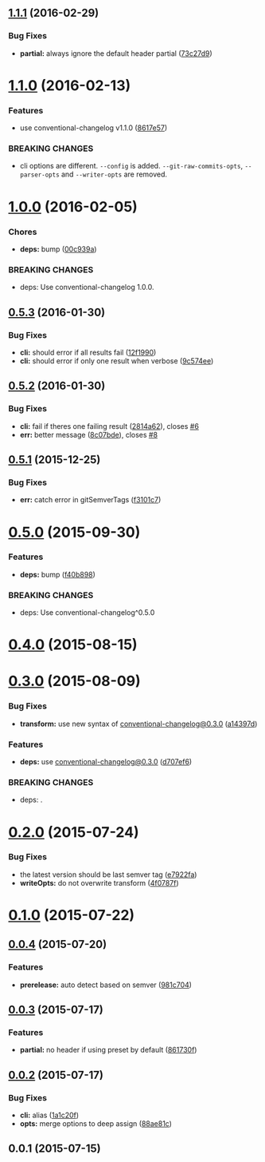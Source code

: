 <a name="1.1.1"></a>
## [1.1.1](https://github.com/stevemao/conventional-github-releaser/compare/v1.1.0...v1.1.1) (2016-02-29)


### Bug Fixes

* **partial:** always ignore the default header partial ([73c27d9](https://github.com/stevemao/conventional-github-releaser/commit/73c27d9))



<a name="1.1.0"></a>
# [1.1.0](https://github.com/stevemao/conventional-github-releaser/compare/v1.0.0...v1.1.0) (2016-02-13)


### Features

* use conventional-changelog v1.1.0 ([8617e57](https://github.com/stevemao/conventional-github-releaser/commit/8617e57))


### BREAKING CHANGES

* cli options are different.
`--config` is added.
`--git-raw-commits-opts`, `--parser-opts` and `--writer-opts` are removed.



<a name="1.0.0"></a>
# [1.0.0](https://github.com/stevemao/conventional-github-releaser/compare/v0.5.3...v1.0.0) (2016-02-05)


### Chores

* **deps:** bump ([00c939a](https://github.com/stevemao/conventional-github-releaser/commit/00c939a))


### BREAKING CHANGES

* deps: Use conventional-changelog 1.0.0.



<a name="0.5.3"></a>
## [0.5.3](https://github.com/stevemao/conventional-github-releaser/compare/v0.5.2...v0.5.3) (2016-01-30)


### Bug Fixes

* **cli:** should error if all results fail ([12f1990](https://github.com/stevemao/conventional-github-releaser/commit/12f1990))
* **cli:** should error if only one result when verbose ([9c574ee](https://github.com/stevemao/conventional-github-releaser/commit/9c574ee))



<a name="0.5.2"></a>
## [0.5.2](https://github.com/stevemao/conventional-github-releaser/compare/v0.5.1...v0.5.2) (2016-01-30)


### Bug Fixes

* **cli:** fail if theres one failing result ([2814a62](https://github.com/stevemao/conventional-github-releaser/commit/2814a62)), closes [#6](https://github.com/stevemao/conventional-github-releaser/issues/6)
* **err:** better message ([8c07bde](https://github.com/stevemao/conventional-github-releaser/commit/8c07bde)), closes [#8](https://github.com/stevemao/conventional-github-releaser/issues/8)



<a name="0.5.1"></a>
## [0.5.1](https://github.com/stevemao/conventional-github-releaser/compare/v0.5.0...v0.5.1) (2015-12-25)


### Bug Fixes

* **err:** catch error in gitSemverTags ([f3101c7](https://github.com/stevemao/conventional-github-releaser/commit/f3101c7))



<a name="0.5.0"></a>
# [0.5.0](https://github.com/stevemao/conventional-github-releaser/compare/v0.4.0...v0.5.0) (2015-09-30)


### Features

* **deps:** bump ([f40b898](https://github.com/stevemao/conventional-github-releaser/commit/f40b898))


### BREAKING CHANGES

* deps: Use conventional-changelog^0.5.0



<a name="0.4.0"></a>
# [0.4.0](https://github.com/stevemao/conventional-github-releaser/compare/v0.3.0...v0.4.0) (2015-08-15)




<a name="0.3.0"></a>
# [0.3.0](https://github.com/stevemao/conventional-github-releaser/compare/v0.2.0...v0.3.0) (2015-08-09)


### Bug Fixes

* **transform:** use new syntax of conventional-changelog@0.3.0 ([a14397d](https://github.com/stevemao/conventional-github-releaser/commit/a14397d))

### Features

* **deps:** use conventional-changelog@0.3.0 ([d707ef6](https://github.com/stevemao/conventional-github-releaser/commit/d707ef6))


### BREAKING CHANGES

* deps: .



<a name="0.2.0"></a>
# [0.2.0](https://github.com/stevemao/conventional-github-releaser/compare/v0.1.0...v0.2.0) (2015-07-24)


### Bug Fixes

* the latest version should be last semver tag ([e7922fa](https://github.com/stevemao/conventional-github-releaser/commit/e7922fa))
* **writeOpts:** do not overwrite transform ([4f0787f](https://github.com/stevemao/conventional-github-releaser/commit/4f0787f))



<a name="0.1.0"></a>
# [0.1.0](https://github.com/stevemao/conventional-github-releaser/compare/v0.0.4...v0.1.0) (2015-07-22)




<a name="0.0.4"></a>
## [0.0.4](https://github.com/stevemao/conventional-github-releaser/compare/v0.0.3...v0.0.4) (2015-07-20)


### Features

* **prerelease:** auto detect based on semver ([981c704](https://github.com/stevemao/conventional-github-releaser/commit/981c704))



<a name="0.0.3"></a>
## [0.0.3](https://github.com/stevemao/conventional-github-releaser/compare/v0.0.2...v0.0.3) (2015-07-17)


### Features

* **partial:** no header if using preset by default ([861730f](https://github.com/stevemao/conventional-github-releaser/commit/861730f))



<a name="0.0.2"></a>
## [0.0.2](https://github.com/stevemao/conventional-github-releaser/compare/v0.0.1...v0.0.2) (2015-07-17)


### Bug Fixes

* **cli:** alias ([1a1c20f](https://github.com/stevemao/conventional-github-releaser/commit/1a1c20f))
* **opts:** merge options to deep assign ([88ae81c](https://github.com/stevemao/conventional-github-releaser/commit/88ae81c))



<a name="0.0.1"></a>
## 0.0.1 (2015-07-15)




